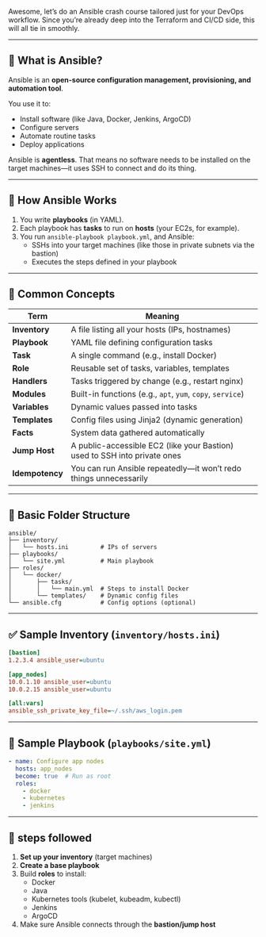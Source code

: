 Awesome, let’s do an Ansible crash course tailored just for your DevOps workflow. Since you’re already deep into the Terraform and CI/CD side, this will all tie in smoothly.

---

## 🔧 **What is Ansible?**
Ansible is an **open-source configuration management, provisioning, and automation tool**.

You use it to:
- Install software (like Java, Docker, Jenkins, ArgoCD)
- Configure servers
- Automate routine tasks
- Deploy applications

Ansible is **agentless**. That means no software needs to be installed on the target machines—it uses SSH to connect and do its thing.

---

## 🧠 How Ansible Works
1. You write **playbooks** (in YAML).
2. Each playbook has **tasks** to run on **hosts** (your EC2s, for example).
3. You run `ansible-playbook playbook.yml`, and Ansible:
    - SSHs into your target machines (like those in private subnets via the bastion)
    - Executes the steps defined in your playbook

---

## 🔑 Common Concepts

| Term             | Meaning |
|------------------|--------|
| **Inventory**     | A file listing all your hosts (IPs, hostnames) |
| **Playbook**      | YAML file defining configuration tasks |
| **Task**          | A single command (e.g., install Docker) |
| **Role**          | Reusable set of tasks, variables, templates |
| **Handlers**      | Tasks triggered by change (e.g., restart nginx) |
| **Modules**       | Built-in functions (e.g., `apt`, `yum`, `copy`, `service`) |
| **Variables**     | Dynamic values passed into tasks |
| **Templates**     | Config files using Jinja2 (dynamic generation) |
| **Facts**         | System data gathered automatically |
| **Jump Host**     | A public-accessible EC2 (like your Bastion) used to SSH into private ones |
| **Idempotency**   | You can run Ansible repeatedly—it won’t redo things unnecessarily |

---

## 🧾 Basic Folder Structure

```
ansible/
├── inventory/
│   └── hosts.ini         # IPs of servers
├── playbooks/
│   └── site.yml          # Main playbook
├── roles/
│   └── docker/
│       ├── tasks/
│       │   └── main.yml  # Steps to install Docker
│       └── templates/    # Dynamic config files
└── ansible.cfg           # Config options (optional)
```

---

## ✅ Sample Inventory (`inventory/hosts.ini`)

```ini
[bastion]
1.2.3.4 ansible_user=ubuntu

[app_nodes]
10.0.1.10 ansible_user=ubuntu
10.0.2.15 ansible_user=ubuntu

[all:vars]
ansible_ssh_private_key_file=~/.ssh/aws_login.pem
```

---

## 📘 Sample Playbook (`playbooks/site.yml`)

```yaml
- name: Configure app nodes
  hosts: app_nodes
  become: true  # Run as root
  roles:
    - docker
    - kubernetes
    - jenkins
```

---

## 🚀 steps followed
1. **Set up your inventory** (target machines)
2. **Create a base playbook**
3. Build **roles** to install:
    - Docker
    - Java
    - Kubernetes tools (kubelet, kubeadm, kubectl)
    - Jenkins
    - ArgoCD
4. Make sure Ansible connects through the **bastion/jump host**
